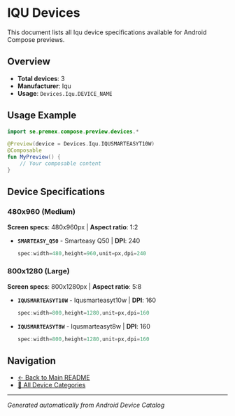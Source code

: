 # IQU Devices

This document lists all Iqu device specifications available for Android Compose previews.

## Overview

- **Total devices**: 3
- **Manufacturer**: Iqu
- **Usage**: `Devices.Iqu.DEVICE_NAME`

## Usage Example

```kotlin
import se.premex.compose.preview.devices.*

@Preview(device = Devices.Iqu.IQUSMARTEASYT10W)
@Composable
fun MyPreview() {
    // Your composable content
}
```

## Device Specifications

### 480x960 (Medium)

**Screen specs**: 480x960px | **Aspect ratio**: 1:2

- **`SMARTEASY_Q50`** - Smarteasy Q50 | **DPI**: 240
  ```kotlin
  spec:width=480,height=960,unit=px,dpi=240
  ```

### 800x1280 (Large)

**Screen specs**: 800x1280px | **Aspect ratio**: 5:8

- **`IQUSMARTEASYT10W`** - Iqusmarteasyt10w | **DPI**: 160
  ```kotlin
  spec:width=800,height=1280,unit=px,dpi=160
  ```

- **`IQUSMARTEASYT8W`** - Iqusmarteasyt8w | **DPI**: 160
  ```kotlin
  spec:width=800,height=1280,unit=px,dpi=160
  ```

## Navigation

- [← Back to Main README](../../README.md)
- [📱 All Device Categories](../README.md)

---
*Generated automatically from Android Device Catalog*
